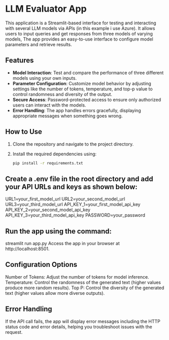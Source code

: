 # LLM Evaluator App

This application is a Streamlit-based interface for testing and interacting with several LLM models via APIs (in this example i use Azure). It allows users to input queries and get responses from three models of varying models, The app provides an easy-to-use interface to configure model parameters and retrieve results.

## Features

- **Model Interaction**: Test and compare the performance of three different models using your own inputs.
- **Parameter Configuration**: Customize model behavior by adjusting settings like the number of tokens, temperature, and top-p value to control randomness and diversity of the output.
- **Secure Access**: Password-protected access to ensure only authorized users can interact with the models.
- **Error Handling**: The app handles errors gracefully, displaying appropriate messages when something goes wrong.

## How to Use

1. Clone the repository and navigate to the project directory.
2. Install the required dependencies using:

   ```bash
   pip install -r requirements.txt
   ```

## Create a .env file in the root directory and add your API URLs and keys as shown below:
 

URL1=your_first_model_url
URL2=your_second_model_url
URL3=your_third_model_url
API_KEY_1=your_first_model_api_key
API_KEY_2=your_second_model_api_key
API_KEY_3=your_third_model_api_key
PASSWORD=your_password



## Run the app using the command:

streamlit run app.py
Access the app in your browser at http://localhost:8501.


## Configuration Options

Number of Tokens: Adjust the number of tokens for model inference.
Temperature: Control the randomness of the generated text (higher values produce more random results).
Top P: Control the diversity of the generated text (higher values allow more diverse outputs).


## Error Handling
If the API call fails, the app will display error messages including the HTTP status code and error details, helping you troubleshoot issues with the request.
